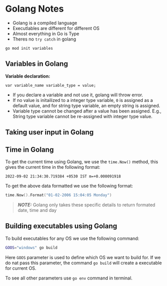 # Golang Notes

- Golang is a compiled language
- Executlables are different for different OS
- Almost everything in Go is Type
- Theres no `try catch` in golang

`go mod init variables`

## Variables in Golang

**Variable declaration:**

`var variable_name variable_type = value;`

- If you declare a variable and not use it, golang will throw error.
- If no value is initailized to a integer type variable, `0` is assigned as a default value, and for string type variable, an empty string is assigned.
- Variable type cannot be changed after a value has been assigned. E.g., String type variable cannot be re-assigned with integer type value.

## Taking user input in Golang

## Time in Golang

To get the current time using Golang, we use the `time.Now()` method, this gives the current time in the following format:

```
2022-09-02 21:34:30.719384 +0530 IST m=+0.000091918
```

To get the above data formatted we use the following format:

```go
time.Now().Format("01-02-2006 15:04:05 Monday")
```
> **_NOTE:_**
> Golang only takes these specific details to return formated date, time and day

## Building executables using Golang

To build executables for any OS we use the following command:

```bash
GOOS="windows" go build
```
Here `GOOS` parameter is used to define which OS we want to build for. If we do nat pass this parameter, the command `go build` will create a executable for current OS.

To see all other parameters use `go env` command in terminal.